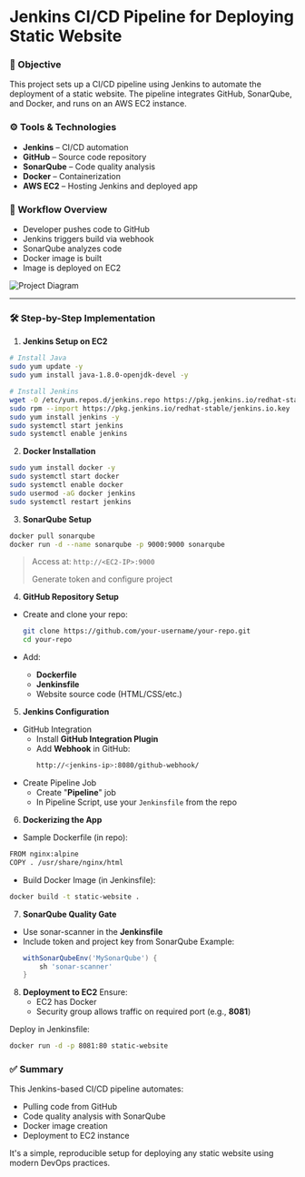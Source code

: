 # Jenkins CI/CD Pipeline for Deploying Static Website


### 🎯 Objective
This project sets up a CI/CD pipeline using Jenkins to automate the deployment of a static website. The pipeline integrates GitHub, SonarQube, and Docker, and runs on an AWS EC2 instance.


### ⚙️ Tools & Technologies
- **Jenkins** – CI/CD automation
- **GitHub** – Source code repository
- **SonarQube** – Code quality analysis
- **Docker** – Containerization
- **AWS EC2** – Hosting Jenkins and deployed app


### 🔁 Workflow Overview
- Developer pushes code to GitHub
- Jenkins triggers build via webhook
- SonarQube analyzes code
- Docker image is built
- Image is deployed on EC2


![Project Diagram](https://github.com/ahsan598/deploying-website-using-jenkins/blob/main/jenkins-deploy-static-site.png)

---

### 🛠️ Step-by-Step Implementation

1. **Jenkins Setup on EC2**
```sh
# Install Java
sudo yum update -y
sudo yum install java-1.8.0-openjdk-devel -y

# Install Jenkins
wget -O /etc/yum.repos.d/jenkins.repo https://pkg.jenkins.io/redhat-stable/jenkins.repo
sudo rpm --import https://pkg.jenkins.io/redhat-stable/jenkins.io.key
sudo yum install jenkins -y
sudo systemctl start jenkins
sudo systemctl enable jenkins
```


2. **Docker Installation**
```sh
sudo yum install docker -y
sudo systemctl start docker
sudo systemctl enable docker
sudo usermod -aG docker jenkins
sudo systemctl restart jenkins
```


3. **SonarQube Setup**
```sh
docker pull sonarqube
docker run -d --name sonarqube -p 9000:9000 sonarqube
```
> Access at: `http://<EC2-IP>:9000`
>
> Generate token and configure project


4. **GitHub Repository Setup**
- Create and clone your repo:
    ```sh
    git clone https://github.com/your-username/your-repo.git
    cd your-repo
    ```

- Add:
  - **Dockerfile**
  - **Jenkinsfile**
  - Website source code (HTML/CSS/etc.) 


5. **Jenkins Configuration**
- GitHub Integration
  - Install **GitHub Integration Plugin**
  - Add **Webhook** in GitHub:
    ```sh
    http://<jenkins-ip>:8080/github-webhook/
    ```
- Create Pipeline Job
  - Create "**Pipeline**" job
  - In Pipeline Script, use your `Jenkinsfile` from the repo


6. **Dockerizing the App**
- Sample Dockerfile (in repo):
```sh
FROM nginx:alpine
COPY . /usr/share/nginx/html
```

- Build Docker Image (in Jenkinsfile):
```sh
docker build -t static-website .
```


7. **SonarQube Quality Gate**
- Use sonar-scanner in the **Jenkinsfile**
- Include token and project key from SonarQube
  Example:
    ```groovy
    withSonarQubeEnv('MySonarQube') {
        sh 'sonar-scanner'
    }
    ```


8. **Deployment to EC2**
Ensure:
   - EC2 has Docker
   - Security group allows traffic on required port (e.g., **8081**)

Deploy in Jenkinsfile:
```sh
docker run -d -p 8081:80 static-website
```


### ✅ Summary
This Jenkins-based CI/CD pipeline automates:
- Pulling code from GitHub
- Code quality analysis with SonarQube
- Docker image creation
- Deployment to EC2 instance

It's a simple, reproducible setup for deploying any static website using modern DevOps practices.
